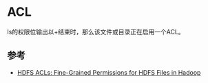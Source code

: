 ACL
===

ls的权限位输出以+结束时，那么该文件或目录正在启用一个ACL。

参考
---
- [HDFS ACLs: Fine-Grained Permissions for HDFS Files in Hadoop](http://zh.hortonworks.com/blog/hdfs-acls-fine-grained-permissions-hdfs-files-hadoop/)


